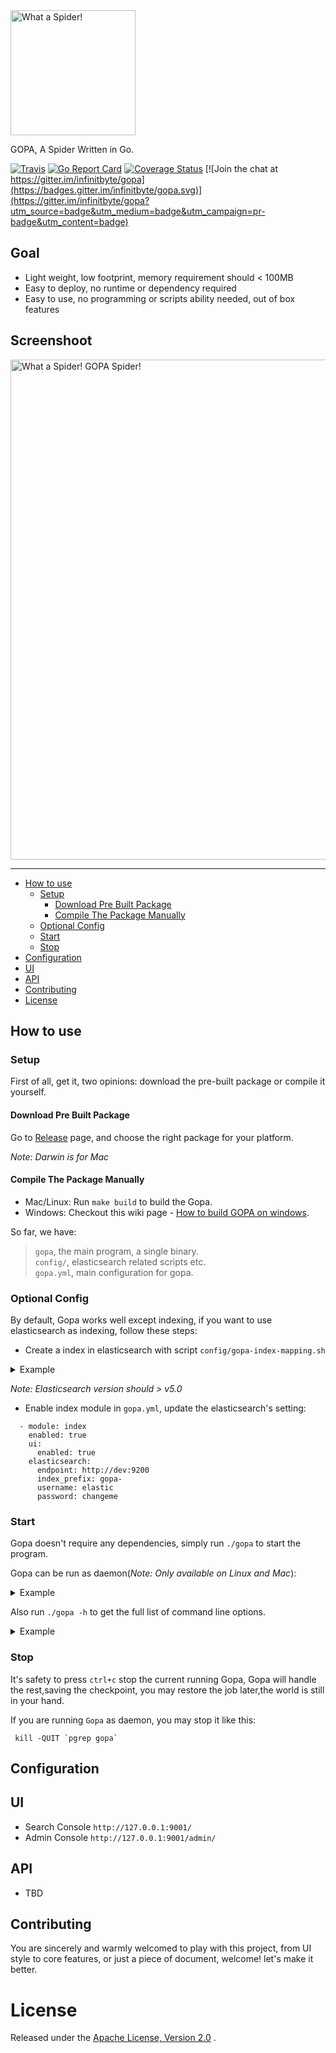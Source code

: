 <img width="200" alt="What a Spider!" src="https://raw.githubusercontent.com/infinitbyte/gopa/master/static/assets/img/logo.svg?sanitize=true">

GOPA, A Spider Written in Go.

[![Travis](https://travis-ci.org/infinitbyte/gopa.svg?branch=master)](https://travis-ci.org/infinitbyte/gopa)
[![Go Report Card](https://goreportcard.com/badge/github.com/infinitbyte/gopa)](https://goreportcard.com/report/github.com/infinitbyte/gopa)
[![Coverage Status](https://coveralls.io/repos/github/infinitbyte/gopa/badge.svg?branch=master)](https://coveralls.io/github/infinitbyte/gopa?branch=master)
[![Join the chat at https://gitter.im/infinitbyte/gopa](https://badges.gitter.im/infinitbyte/gopa.svg)](https://gitter.im/infinitbyte/gopa?utm_source=badge&utm_medium=badge&utm_campaign=pr-badge&utm_content=badge)


## Goal

* Light weight, low footprint, memory requirement should < 100MB
* Easy to deploy, no runtime or dependency required
* Easy to use, no programming or scripts ability needed, out of box features


## Screenshoot

<img width="800" alt="What a Spider! GOPA Spider!" src="https://raw.githubusercontent.com/infinitbyte/gopa/master/docs/assets/img/screenshot/2017.10.20_v0.9.gif">


---


- [How to use](#how-to-use)
  - [Setup](#setup)
    - [Download Pre Built Package](#download-pre-built-package)
    - [Compile The Package Manually](#compile-the-package-manually)
  - [Optional Config](#optional-config)
  - [Start](#start)
  - [Stop](#stop)
- [Configuration](#configuration)
- [UI](#ui)
- [API](#api)
- [Contributing](#contributing)
- [License](#license)



## How to use

### Setup

First of all, get it, two opinions: download the pre-built package or compile it yourself.

#### Download Pre Built Package

Go to [Release](https://github.com/infinitbyte/gopa/releases) page, and choose the right package for your platform.

_Note: Darwin is for Mac_

#### Compile The Package Manually

- Mac/Linux: Run `make build` to build the Gopa. <br/>
- Windows:  Checkout this wiki page - [How to build GOPA on windows](https://github.com/infinitbyte/gopa/wiki/How-to-build-GOPA-on-windows).

So far, we have:

> `gopa`, the main program, a single binary.<br/>
> `config/`, elasticsearch related scripts etc.<br/>
> `gopa.yml`, main configuration for gopa.<br/>


### Optional Config

By default, Gopa works well except indexing, if you want to use elasticsearch as indexing, follow these steps:

- Create a index in elasticsearch with script `config/gopa-index-mapping.sh`
<p><details>
  <summary>Example</summary>
  <pre>curl -XPUT "http://localhost:9200/gopa-index" -H 'Content-Type: application/json' -d'
{
  "mappings": {
    "doc": {
      "properties": {
        "domain": {
          "properties": {
            "host": {
              "type": "keyword",
              "ignore_above": 256
            }
          }
        },
        "snapshot": {
          "properties": {
            "bold": {
              "type": "text"
            },
            "url": {
              "type": "keyword",
              "ignore_above": 256
            },
            "content_type": {
              "type": "keyword",
              "ignore_above": 256
            },
            "file": {
              "type": "keyword",
              "ignore_above": 256
            },
            "h1": {
              "type": "text"
            },
            "h2": {
              "type": "text"
            },
            "h3": {
              "type": "text"
            },
            "h4": {
              "type": "text"
            },
            "hash": {
              "type": "keyword",
              "ignore_above": 256
            },
            "id": {
              "type": "keyword",
              "ignore_above": 256
            },
            "images": {
              "properties": {
                "external": {
                  "properties": {
                    "label": {
                      "type": "text"
                    },
                    "url": {
                      "type": "keyword",
                      "ignore_above": 256
                    }
                  }
                },
                "internal": {
                  "properties": {
                    "label": {
                      "type": "text"
                    },
                    "url": {
                      "type": "keyword",
                      "ignore_above": 256
                    }
                  }
                }
              }
            },
            "italic": {
              "type": "text"
            },
            "links": {
              "properties": {
                "external": {
                  "properties": {
                    "label": {
                      "type": "text"
                    },
                    "url": {
                      "type": "keyword",
                      "ignore_above": 256
                    }
                  }
                },
                "internal": {
                  "properties": {
                    "label": {
                      "type": "text"
                    },
                    "url": {
                      "type": "keyword",
                      "ignore_above": 256
                    }
                  }
                }
              }
            },
            "path": {
              "type": "keyword",
              "ignore_above": 256
            },
            "sim_hash": {
              "type": "keyword",
              "ignore_above": 256
            },
            "lang": {
              "type": "keyword",
              "ignore_above": 256
            },
            "size": {
              "type": "long"
            },
            "text": {
              "type": "text"
            },
            "title": {
              "type": "text",
              "fields": {
                "keyword": {
                  "type": "keyword"
                }
              }
            },
            "version": {
              "type": "long"
            }
          }
        },
        "task": {
          "properties": {
            "breadth": {
              "type": "long"
            },
            "created": {
              "type": "date"
            },
            "depth": {
              "type": "long"
            },
            "id": {
              "type": "keyword",
              "ignore_above": 256
            },
            "original_url": {
              "type": "keyword",
              "ignore_above": 256
            },
            "phrase": {
              "type": "integer"
            },
            "reference_url": {
              "type": "keyword",
              "ignore_above": 256
            },
            "schema": {
              "type": "keyword",
              "ignore_above": 256
            },
            "status": {
              "type": "integer"
            },
            "updated": {
              "type": "date"
            },
            "url": {
              "type": "keyword",
              "ignore_above": 256
            }
          }
        }
      }
    }
  }
}'</pre>
</details></p>

_Note: Elasticsearch version should > v5.0_

- Enable index module in `gopa.yml`, update the elasticsearch's setting:
```
  - module: index
    enabled: true
    ui:
      enabled: true
    elasticsearch:
      endpoint: http://dev:9200
      index_prefix: gopa-
      username: elastic
      password: changeme
```
</details></p>


### Start

Gopa doesn't require any dependencies, simply run `./gopa` to start the program.

Gopa can be run as daemon(_Note: Only available on Linux and Mac_):
<p><details>
  <summary>Example</summary>
  <pre>
➜  gopa git:(master) ✗ ./bin/gopa --daemon
  ________ ________ __________  _____
 /  _____/ \_____  \\______   \/  _  \
/   \  ___  /   |   \|     ___/  /_\  \
\    \_\  \/    |    \    |  /    |    \
 \______  /\_______  /____|  \____|__  /
        \/         \/                \/
[gopa] 0.10.0_SNAPSHOT
///last commit: 99616a2, Fri Oct 20 14:04:54 2017 +0200, medcl, update version to 0.10.0 ///

[10-21 16:01:09] [INF] [instance.go:23] workspace: data/gopa/nodes/0
[gopa] started.</pre>
</details></p>

Also run `./gopa -h` to get the full list of command line options.
<p><details>
  <summary>Example</summary>
  <pre>
➜  gopa git:(master) ✗ ./bin/gopa -h
  ________ ________ __________  _____
 /  _____/ \_____  \\______   \/  _  \
/   \  ___  /   |   \|     ___/  /_\  \
\    \_\  \/    |    \    |  /    |    \
 \______  /\_______  /____|  \____|__  /
        \/         \/                \/
[gopa] 0.10.0_SNAPSHOT
///last commit: 99616a2, Fri Oct 20 14:04:54 2017 +0200, medcl, update version to 0.10.0 ///

Usage of ./bin/gopa:
  -config string
    	the location of config file (default "gopa.yml")
  -cpuprofile string
    	write cpu profile to this file
  -daemon
    	run in background as daemon
  -debug
    	run in debug mode, wi
  -log string
    	the log level,options:trace,debug,info,warn,error (default "info")
  -log_path string
    	the log path (default "log")
  -memprofile string
    	write memory profile to this file
  -pidfile string
    	pidfile path (only for daemon)
  -pprof string
    	enable and setup pprof/expvar service, eg: localhost:6060 , the endpoint will be: http://localhost:6060/debug/pprof/ and http://localhost:6060/debug/vars</pre>
</details></p>


### Stop

It's safety to press `ctrl+c` stop the current running Gopa, Gopa will handle the rest,saving the checkpoint,
you may restore the job later,the world is still in your hand.

If you are running `Gopa` as daemon, you may stop it like this:

```
 kill -QUIT `pgrep gopa`
```

## Configuration

## UI

* Search Console `http://127.0.0.1:9001/`
* Admin Console  `http://127.0.0.1:9001/admin/`

## API

* TBD


## Contributing

You are sincerely and warmly welcomed to play with this project,
from UI style to core features,
or just a piece of document,
welcome! let's make it better.


License
=======
Released under the [Apache License, Version 2.0](https://github.com/infinitbyte/gopa/blob/master/LICENSE) .

